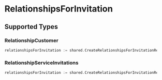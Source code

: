 # RelationshipsForInvitation


## Supported Types

### RelationshipCustomer

```go
relationshipsForInvitation := shared.CreateRelationshipsForInvitationRelationshipCustomer(shared.RelationshipCustomer{/* values here */})
```

### RelationshipServiceInvitations

```go
relationshipsForInvitation := shared.CreateRelationshipsForInvitationRelationshipServiceInvitations(shared.RelationshipServiceInvitations{/* values here */})
```

